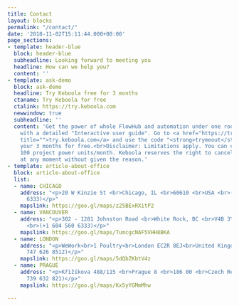 ```yaml
---
title: Contact
layout: blocks
permalink: "/contact/"
date: '2018-11-02T15:11:44.000+00:00'
page_sections:
- template: header-blue
  block: header-blue
  subheadline: Looking forward to meeting you
  headline: How can we help you?
  content: ''
- template: ask-demo
  block: ask-demo
  headline: Try Keboola free for 3 months
  ctaname: Try Keboola for free
  ctalink: https://try.keboola.com
  newwindow: true
  subheadline: ''
  content: 'Get the power of whole FlowHub and automation under one roof. Comes together
    with a detailed "Interactive user guide". Go to <a href="https://try.keboola.com"
    title="">try.keboola.com</a> and use the code "<strong>trymeout</strong>" to start
    your 3 months for free.<br>Disclaimer: Limitations apply. You can consume upto
    100 project power units/month. Keboola reserves the right to cancel your trial
    at any moment without given the reason.'
- template: article-about-office
  block: article-about-office
  list:
  - name: CHICAGO
    address: "<p>20 W Kinzie St <br>Chicago, IL <br>60610 <br>USA <br>(+1 604 560
      6333)</p>"
    mapslink: https://goo.gl/maps/z25BExRXitP2
  - name: VANCOUVER
    address: "<p>302 - 1281 Johnston Road <br>White Rock, BC <br>V4B 3Y9 <br>Canada
      <br>(+1 604 560 6333)</p>"
    mapslink: https://goo.gl/maps/TumcgcNAF5VHH8BKA
  - name: LONDON
    address: "<p>WeWork<br>1 Poultry<br>London EC2R 8EJ<br>United Kingdom<br>(+44
      747 626 8512)</p>"
    mapslink: https://goo.gl/maps/5dQbZKbtV4z
  - name: PRAGUE
    address: "<p>Křižíkova 488/115 <br>Prague 8 <br>186 00 <br>Czech Republic <br>(+420
      739 632 821)</p>"
    mapslink: https://goo.gl/maps/Kx5yYGMmMhw

---
```

